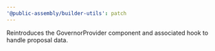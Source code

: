 ```yaml
---
'@public-assembly/builder-utils': patch
---
```


Reintroduces the GovernorProvider component and associated hook to handle proposal data.
